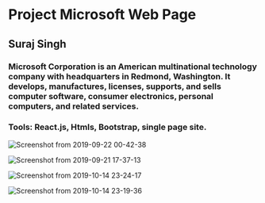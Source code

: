 # Project Microsoft Web Page
## Suraj Singh
### Microsoft Corporation is an American multinational technology company with headquarters in Redmond, Washington. It develops, manufactures, licenses, supports, and sells computer software, consumer electronics, personal computers, and related services.
### Tools: React.js, Htmls, Bootstrap, single page site.

![Screenshot from 2019-09-22 00-42-38](https://user-images.githubusercontent.com/53760280/73581482-61dc1400-44af-11ea-94ba-1d4d15b5e198.png)

![Screenshot from 2019-09-21 17-37-13](https://user-images.githubusercontent.com/53760280/73581543-8fc15880-44af-11ea-9999-bbe1992fca23.png)

![Screenshot from 2019-10-14 23-24-17](https://user-images.githubusercontent.com/53760280/73581490-686a8b80-44af-11ea-8df6-8c1d566d9034.png)

![Screenshot from 2019-10-14 23-19-36](https://user-images.githubusercontent.com/53760280/73581510-791b0180-44af-11ea-8b5e-d03db1537ad8.png)


